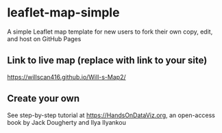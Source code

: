 # leaflet-map-simple
A simple Leaflet map template for new users to fork their own copy, edit, and host on GitHub Pages

## Link to live map (replace with link to your site)
https://willscan416.github.io/Will-s-Map2/

## Create your own
See step-by-step tutorial at https://HandsOnDataViz.org, an open-access book by Jack Dougherty and Ilya Ilyankou
